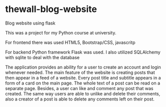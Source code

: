 # thewall-blog-website
Blog website using flask

This was a project for my Python course at university.

For frontend there was used HTML5, Bootstrap/CSS, javascritp

For backend Python framework Flask was used. I also utilized SQLAlchemy with sqlite to deal with the database

The application provides an ability for a user to create an account and login whenever needed. The main feature of the website is creating posts that then appear in a feed of a website. Every post title and subtitle appears in a form of a card on the main page. The whole text of a post can be read on a separate page. Besides, a user can like and comment any post that was created. The same way users are able to unlike and delete their comments, also a creator of a post is able to delete any comments left on their post.
